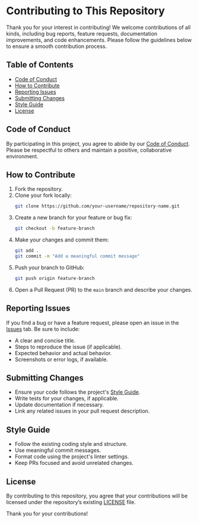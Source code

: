 # Contributing to This Repository

Thank you for your interest in contributing! We welcome contributions of all kinds, including bug reports, feature requests, documentation improvements, and code enhancements. Please follow the guidelines below to ensure a smooth contribution process.

## Table of Contents
- [Code of Conduct](#code-of-conduct)
- [How to Contribute](#how-to-contribute)
- [Reporting Issues](#reporting-issues)
- [Submitting Changes](#submitting-changes)
- [Style Guide](#style-guide)
- [License](#license)

## Code of Conduct
By participating in this project, you agree to abide by our [Code of Conduct](CODE_OF_CONDUCT.md). Please be respectful to others and maintain a positive, collaborative environment.

## How to Contribute
1. Fork the repository.
2. Clone your fork locally:
   ```sh
   git clone https://github.com/your-username/repository-name.git
   ```
3. Create a new branch for your feature or bug fix:
   ```sh
   git checkout -b feature-branch
   ```
4. Make your changes and commit them:
   ```sh
   git add .
   git commit -m "Add a meaningful commit message"
   ```
5. Push your branch to GitHub:
   ```sh
   git push origin feature-branch
   ```
6. Open a Pull Request (PR) to the `main` branch and describe your changes.

## Reporting Issues
If you find a bug or have a feature request, please open an issue in the [Issues](https://github.com/your-repo/issues) tab. Be sure to include:
- A clear and concise title.
- Steps to reproduce the issue (if applicable).
- Expected behavior and actual behavior.
- Screenshots or error logs, if available.

## Submitting Changes
- Ensure your code follows the project's [Style Guide](#style-guide).
- Write tests for your changes, if applicable.
- Update documentation if necessary.
- Link any related issues in your pull request description.

## Style Guide
- Follow the existing coding style and structure.
- Use meaningful commit messages.
- Format code using the project's linter settings.
- Keep PRs focused and avoid unrelated changes.

## License
By contributing to this repository, you agree that your contributions will be licensed under the repository’s existing [LICENSE](LICENSE) file.

Thank you for your contributions!

